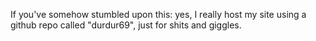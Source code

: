 If you've somehow stumbled upon this: yes, I really host my site using a github repo called "durdur69", just for shits and giggles.

